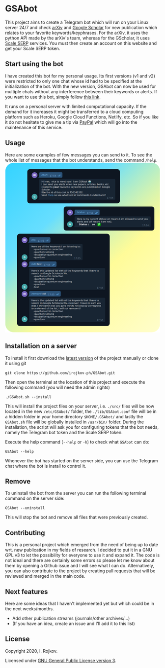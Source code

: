 # GSAbot
This project aims to create a Telegram bot which will run on your Linux server 24/7 and check [arXiv](https://arxiv.org/) and [Google Scholar](https://scholar.google.com/) for new publication which relates to your favorite keywords/keyphrases. For the arXiv, it uses the python API made by the arXiv's team, whereas for the GScholar, it uses [Scale SERP](https://scaleserp.com/) services. You must then create an account on this website and get your Scale SERP token.

## Start using the bot
I have created this bot for my personal usage. Its first versions (v1 and v2) were restricted to only one chat whose id had to be specified at the initialization of the bot. With the new version, GSAbot can now be used for multiple chats without any interference between their keywords or alerts. If you want to use this bot, simply follow [this link](https://telegram.me/gscholar_alert_bot).

It runs on a personal server with limited computational capacity. If the demand for it increases it might be transferred to a cloud computing platform such as Heroku, Google Cloud Functions, Netlify, etc. So if you like it do not hesitate to give me a tip via [PayPal](https://www.paypal.com/donate/?business=A4Q7DQH8NB5HL&no_recurring=0&currency_code=CHF) which will go into the maintenance of this service.

## Usage
Here are some examples of few messages you can send to it. To see the whole list of messages that the bot understands, send the command `/help`.
![Bot_main_commands](https://raw.githubusercontent.com/irojkov-ph/GSAbot/main/img/bot_main_commands.png)

## Installation on a server
To install it first download the [latest version](https://github.com/irojkov-ph/GSAbot/releases/latest) of the project manually or clone it using git
```
git clone https://github.com/irojkov-ph/GSAbot.git
```
Then open the terminal at the location of this project and execute the following command (you will need the admin rights)
```
./GSAbot.sh --install
```
This will install the project files on your server, i.e. `./src/` files will be now located in the new `/etc/GSAbot/` folder, the `./lib/GSAbot.conf` file will be in a hidden folder in your home directory `$HOME/.GSAbot/` and lastly the `GSAbot.sh` file will be globally installed in `/usr/bin/` folder. During the installation, the script will ask you for configuring tokens that the bot needs, namely the Telegram bot token and the Scale SERP token.

Execute the help command (`--help` or `-h`) to check what `GSAbot` can do:
```
GSAbot --help
```
Whenever the bot has started on the server side, you can use the Telegram chat where the bot is install to control it. 

## Remove
To uninstall the bot from the server you can run the following terminal command on the server side:
```
GSAbot --uninstall
```
This will stop the bot and remove all files that were previously created.

## Contributing
This is a personal project which emerged from the need of being up to date wrt. new publication in my fields of research. I decided to put it in a GNU GPL v3 to let the possibility for everyone to use it and expand it. The code is not ideal and there are certainly some errors so please let me know about them by opening a Github issue and I will see what I can do. Alternatively, you can also contribute to the project by creating pull requests that will be reviewed and merged in the main code.

## Next features
Here are some ideas that I haven't implemented yet but which could be in the next weeks/months.
 - Add other publication streams (journals/other archives/...)
 - (If you have an idea, create an issue and I'll add it to this list)

## License
Copyright 2020, I. Rojkov.

Licensed under [GNU General Public License version 3](https://opensource.org/licenses/GPL-3.0).